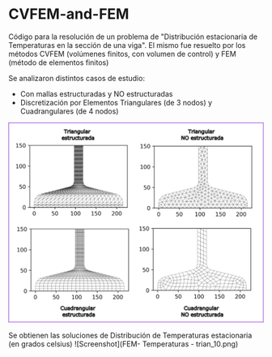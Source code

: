 # CVFEM-and-FEM
Código para la resolución de un problema de "Distribución estacionaria de Temperaturas en la sección de una viga". El mismo fue resuelto por los métodos CVFEM (volúmenes finitos, con volumen de control) y FEM (método de elementos finitos)

Se analizaron distintos casos de estudio:
  * Con mallas estructuradas y NO estructuradas
  * Discretización por Elementos Triangulares (de 3 nodos) y Cuadrangulares (de 4 nodos)
  
  ![Screenshot](01.png)
  
  Se obtienen las soluciones de Distribución de Temperaturas estacionaria (en grados celsius)
  ![Screenshot](FEM- Temperaturas - trian_10.png)
  

